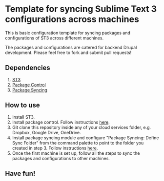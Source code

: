 # Template for syncing Sublime Text 3 configurations across machines

This is basic configuration template for syncing packages and configurations of ST3 across different machines.

The packages and configurations are catered for backend Drupal development. Please feel free to fork and submit pull requests!

## Dependencies

1.  [ST3](https://www.sublimetext.com/3)
2.  [Package Control](https://packagecontrol.io/)
3.  [Package Syncing](https://packagecontrol.io/packages/Package%20Syncing)

## How to use

1.  Install ST3.
2.  Install package control. Follow instructions [here](https://packagecontrol.io/installation).
3.  Git clone this repository inside any of your cloud services folder, e.g. Dropbox, Google Drive, OneDrive.
4.  Install package syncing module and configure "Package Syncing: Define Sync Folder" from the command palette to point to the folder you created in step 3. Follow instructions [here](https://packagecontrol.io/packages/Package%20Syncing).
5.  Once the first machine is set up, follow all the steps to sync the packages and configurations to other machines.

## Have fun!